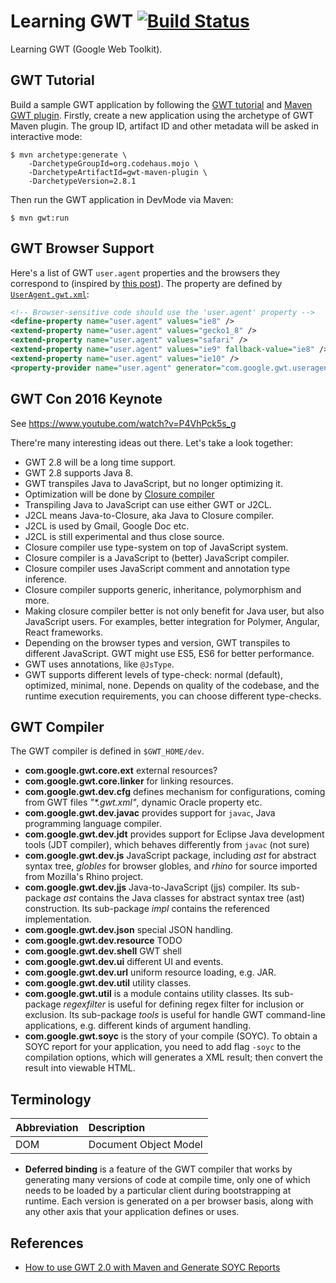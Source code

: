 # Learning GWT [![Build Status][travis-img]][travis]

Learning GWT (Google Web Toolkit).

## GWT Tutorial

Build a sample GWT application by following the
[GWT tutorial](http://www.gwtproject.org/doc/latest/tutorial/index.html) and
[Maven GWT plugin](https://gwt-maven-plugin.github.io/gwt-maven-plugin/user-guide/archetype.html).
Firstly, create a new application using the archetype of GWT Maven plugin.
The group ID, artifact ID and other metadata will be asked in interactive mode:

```
$ mvn archetype:generate \
    -DarchetypeGroupId=org.codehaus.mojo \
    -DarchetypeArtifactId=gwt-maven-plugin \
    -DarchetypeVersion=2.8.1
```

Then run the GWT application in DevMode via Maven:

```
$ mvn gwt:run
```

## GWT Browser Support

Here's a list of GWT `user.agent` properties and the browsers they correspond
to (inspired by [this post](https://stackoverflow.com/questions/16047427/)). The
property are defined by [`UserAgent.gwt.xml`][UserAgent.gwt.xml]:

```xml
<!-- Browser-sensitive code should use the 'user.agent' property -->
<define-property name="user.agent" values="ie8" />
<extend-property name="user.agent" values="gecko1_8" />
<extend-property name="user.agent" values="safari" />
<extend-property name="user.agent" values="ie9" fallback-value="ie8" />
<extend-property name="user.agent" values="ie10" />
<property-provider name="user.agent" generator="com.google.gwt.useragent.rebind.UserAgentPropertyGenerator"/>
```

## GWT Con 2016 Keynote

See <https://www.youtube.com/watch?v=P4VhPck5s_g>

There're many interesting ideas out there. Let's take a look together:

- GWT 2.8 will be a long time support.
- GWT 2.8 supports Java 8.
- GWT transpiles Java to JavaScript, but no longer optimizing it.
- Optimization will be done by [Closure compiler](https://github.com/google/closure-compiler)
- Transpiling Java to JavaScript can use either GWT or J2CL.
- J2CL means Java-to-Closure, aka Java to Closure compiler.
- J2CL is used by Gmail, Google Doc etc.
- J2CL is still experimental and thus close source.
- Closure compiler use type-system on top of JavaScript system.
- Closure compiler is a JavaScript to (better) JavaScript compiler.
- Closure compiler uses JavaScript comment and annotation type inference.
- Closure compiler supports generic, inheritance, polymorphism and more.
- Making closure compiler better is not only benefit for Java user, but also
  JavaScript users. For examples, better integration for Polymer, Angular, React
  frameworks.
- Depending on the browser types and version, GWT transpiles to different
  JavaScript. GWT might use ES5, ES6 for better performance.
- GWT uses annotations, like `@JsType`.
- GWT supports different levels of type-check: normal (default), optimized,
  minimal, none. Depends on quality of the codebase, and the runtime execution
  requirements, you can choose different type-checks.

## GWT Compiler

The GWT compiler is defined in `$GWT_HOME/dev`.

- **com.google.gwt.core.ext** external resources?
- **com.google.gwt.core.linker** for linking resources.
- **com.google.gwt.dev.cfg** defines mechanism for configurations, coming from
  GWT files _"\*.gwt.xml"_, dynamic Oracle property etc.
- **com.google.gwt.dev.javac** provides support for `javac`, Java programming
  language compiler.
- **com.google.gwt.dev.jdt** provides support for Eclipse Java development tools
  (JDT compiler), which behaves differently from `javac` (not sure)
- **com.google.gwt.dev.js** JavaScript package, including _ast_ for abstract
  syntax tree, _globles_ for browser globles, and _rhino_ for source
  imported from Mozilla's Rhino project.
- **com.google.gwt.dev.jjs** Java-to-JavaScript (jjs) compiler. Its sub-package
  _ast_ contains the Java classes for abstract syntax tree (ast) construction.
  Its sub-package _impl_ contains the referenced implementation.
- **com.google.gwt.dev.json** special JSON handling.
- **com.google.gwt.dev.resource** TODO
- **com.google.gwt.dev.shell** GWT shell
- **com.google.gwt.dev.ui** different UI and events.
- **com.google.gwt.dev.url** uniform resource loading, e.g. JAR.
- **com.google.gwt.dev.util** utility classes.
- **com.google.gwt.util** is a module contains utility classes. Its sub-package
  _regexfilter_ is useful for defining regex filter for inclusion or exclusion.
  Its sub-package _tools_ is useful for handle GWT command-line applications,
  e.g. different kinds of argument handling.
- **com.google.gwt.soyc** is the story of your compile (SOYC). To obtain a SOYC
  report for your application, you need to add flag `-soyc` to the compilation
  options, which will generates a XML result; then convert the result into
  viewable HTML.

## Terminology

Abbreviation | Description
:--- | :---
DOM | Document Object Model

- **Deferred binding** is a feature of the GWT compiler that works by generating many versions of code at compile time, only one of which needs to be loaded by a particular client during bootstrapping at runtime. Each version is generated on a per browser basis, along with any other axis that your application defines or uses.

[travis]: https://travis-ci.org/mincong-h/learning-gwt
[travis-img]: https://travis-ci.org/mincong-h/learning-gwt.svg?branch=master
[UserAgent.gwt.xml]: https://github.com/gwtproject/gwt/blob/master/user/src/com/google/gwt/useragent/UserAgent.gwt.xml

## References

- [How to use GWT 2.0 with Maven and Generate SOYC Reports][1]

[1]: https://raibledesigns.com/rd/entry/how_to_use_gwt_2
